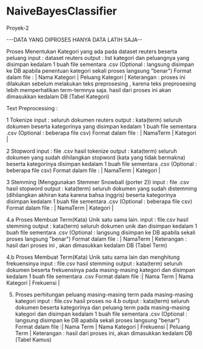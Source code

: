 # NaiveBayesClassifier
Proyek-2

---DATA YANG DIPROSES HANYA DATA LATIH SAJA--

Proses Menentukan Kategori yang ada pada dataset reuters beserta peluang
  input : dataset reuters
  output : list kategori dan peluangnya yang disimpan kedalam 1 buah file sementara .csv (Optional : langsung disimpan ke DB apabila penentuan kategori sekali proses langsung "benar")
  Format dalam file : | Nama Kategori | Peluang Kategori |
  Keterangan : proses ini dilakukan sebelum melakukan teks preprosesing , karena teks preprosesing lebih memperhatikan term-termnya saja. hasil dari proses ini akan dimasukkan kedalam DB (Tabel Kategori)

Text Preprocessing :

  1 Tokenize
    input : seluruh dokumen reuters
    output : kata(term) seluruh dokumen beserta kategorinya yang disimpan kedalam 1 buah file sementara .csv (Optional : beberapa file csv)
    Format dalam file : | NamaTerm | Kategori |

  2 Stopword
    input : file .csv hasil tokenize
    output : kata(term) seluruh dokumen yang sudah dihilangkan stopword (kata yang tidak bermakna) beserta kategorinya disimpan kedalam 1 buah file sementara .csv (Optional : beberapa file csv)
    Format dalam file : | NamaTerm | Kategori |

  3 Stemming (Menggunakan Stemmer Snowball (porter 2))
    input : file .csv hasil stopword
    output : kata(term) seluruh dokumen yang sudah distemming (dihilangkan akhiran kata karena bahsa inggris) beserta kategorinya   disimpan kedalam 1 buah  file sementara .csv (Optional : beberapa file csv)
    Format dalam file : | NamaTerm | Kategori | 

  4.a Proses Membuat Term(Kata) Unik satu sama lain.
      input : file.csv hasil stemming
      output : kata(term) seluruh dokumen unik dan disimpan kedalam 1 buah file sementara .csv (Optional : langsung disimpan ke DB apabila sekali proses langsung "benar")
      Format dalam file : | NamaTerm |
      Keterangan : hasil dari proses ini , akan dimasukkan kedalam DB (Tabel Term)

  4.b Proses Membuat Term(Kata) Unik satu sama lain dan menghitung frekuensinya
      input : file.csv hasil stemming
      output : kata(term) seluruh dokumen beserta frekuensinya pada masing-masing kategori dan disimpan kedalam 1 buah file  sementara .csv
      Format dalam file :| Nama Term | Nama Kategori | Frekuensi |
   
  5. Proses perhitungan peluang masing-masing term pada masing-masing kategori
     input : file.csv hasil proses no 4.b
     output : kata(term) seluruh dokumen beserta kategorinya dan peluang term pada masing-masing kategori dan disimpan kedalam 1 buah file sementara .csv (Optional : langsung disimpan ke DB apabila sekali proses langsung "benar")
     Format dalam file :| Nama Term | Nama Kategori | Frekuensi | Peluang Term |
     Keterangan : hasil dari proses ini, akan dimasukkan kedalam DB (Tabel Kamus)

